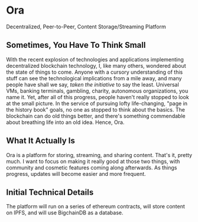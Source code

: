# Ora
Decentralized, Peer-to-Peer, Content Storage/Streaming Platform

## Sometimes, You Have To Think Small

With the recent explosion of technologies and applications implementing decentralized blockchain technology, I, like many others, wondered 
about the state of things to come. Anyone with a cursory understanding of this stuff can see the technological implications from a 
mile away, and many people have shall we say, _taken the initiative_ to say the least. Universal VMs, banking terminals, gambling, charity,
autonomous organizations, you name it. Yet, after all of this progress, people haven't really stopped to look at the small picture. 
In the service of pursuing lofty life-changing, "page in the history book" goals, no one as stopped to think about the basics. The 
blockchain can do old things better, and there's something commendable about breathing life into an old idea. Hence, Ora.

## What It Actually Is

Ora is a platform for storing, streaming, and sharing content. That's it, pretty much. I want to focus on making it really good at those 
two things, with community and cosmetic features coming along afterwards. As things progress, updates will become easier and more frequent. 

## Initial Technical Details

The platform will run on a series of ethereum contracts, will store content on IPFS, and will use BigchainDB as a database.

